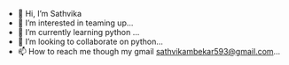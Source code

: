 - 👋 Hi, I’m Sathvika
- 👀 I’m interested in teaming up...
- 🌱 I’m currently learning python ...
- 💞️ I’m looking to collaborate on python...
- 📫 How to reach me though my gmail sathvikambekar593@gmail.com...

<!---
scodi593/scodi593 is a ✨ special ✨ repository because its `README.md` (this file) appears on your GitHub profile.
You can click the Preview link to take a look at your changes.
--->
